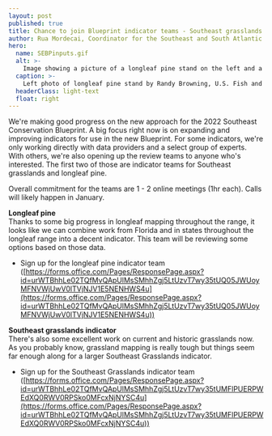 ```yaml
---
layout: post
published: true
title: Chance to join Blueprint indicator teams - Southeast grasslands and longleaf pine
author: Rua Mordecai, Coordinator for the Southeast and South Atlantic Blueprints
hero:
  name: SEBPinputs.gif
  alt: >-
    Image showing a picture of a longleaf pine stand on the left and a Piedmont prairie on the right.
  caption: >-
    Left photo of longleaf pine stand by Randy Browning, U.S. Fish and Wildlife Service. Right photo of Piedmont prairie by Rua Mordecai, U.S. Fish and Wildlife Service.
  headerClass: light-text
  float: right
---
```

We're making good progress on the new approach for the 2022 Southeast Conservation Blueprint. A big focus right now is on expanding and improving indicators for use in the new Blueprint. For some indicators, we're only working directly with data providers and a select group of experts. With others, we're also opening up the review teams to anyone who's interested. The first two of those are indicator teams for Southeast grasslands and longleaf pine. <!--more-->

Overall commitment for the teams are 1 - 2 online meetings (1hr each).  Calls will likely happen in January.

**Longleaf pine**  
Thanks to some big progress in longleaf mapping throughout the range, it looks like we can combine work from Florida and in states throughout the longleaf range into a decent indicator.  This team will be reviewing some options based on those data.

- Sign up for the longleaf pine indicator team ([https://forms.office.com/Pages/ResponsePage.aspx?id=urWTBhhLe02TQfMvQApUlMsSMhhZgj5LtUzvT7wy35tUQ05JWUoyMFNVWjUwV0lTVjNJV1E5NENHWS4u](https://forms.office.com/Pages/ResponsePage.aspx?id=urWTBhhLe02TQfMvQApUlMsSMhhZgj5LtUzvT7wy35tUQ05JWUoyMFNVWjUwV0lTVjNJV1E5NENHWS4u))

**Southeast grasslands indicator**  
There's also some excellent work on current and historic grasslands now. As you probably know, grassland mapping is really tough but things seem far enough along for a larger Southeast Grasslands indicator. 

- Sign up for the Southeast Grasslands indicator team ([https://forms.office.com/Pages/ResponsePage.aspx?id=urWTBhhLe02TQfMvQApUlMsSMhhZgj5LtUzvT7wy35tUMFlPUERPWEdXQ0RWV0RPSko0MFcxNjNYSC4u](https://forms.office.com/Pages/ResponsePage.aspx?id=urWTBhhLe02TQfMvQApUlMsSMhhZgj5LtUzvT7wy35tUMFlPUERPWEdXQ0RWV0RPSko0MFcxNjNYSC4u))
